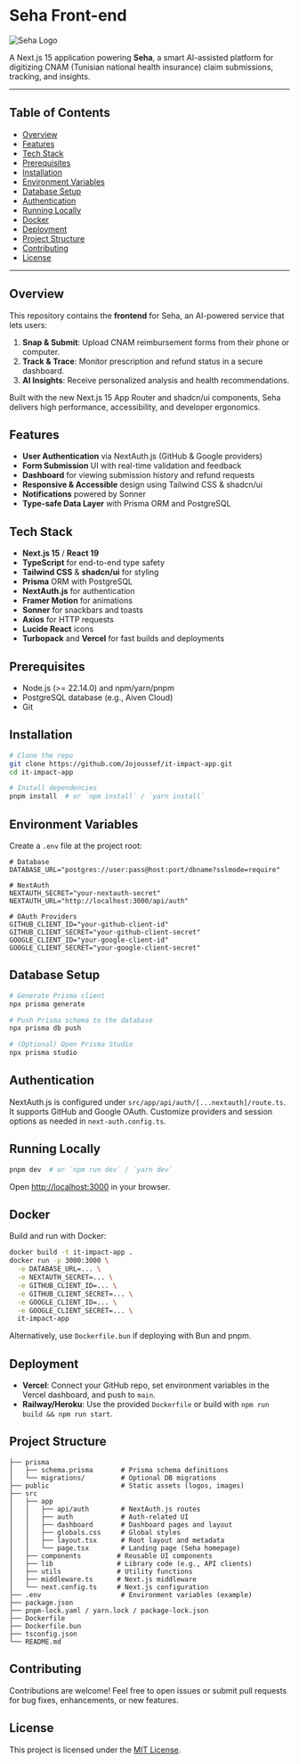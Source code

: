 # Seha Front-end

![Seha Logo](public/logo.png)

A Next.js 15 application powering **Seha**, a smart AI-assisted platform for digitizing CNAM (Tunisian national health insurance) claim submissions, tracking, and insights.

---

## Table of Contents

- [Overview](#overview)
- [Features](#features)
- [Tech Stack](#tech-stack)
- [Prerequisites](#prerequisites)
- [Installation](#installation)
- [Environment Variables](#environment-variables)
- [Database Setup](#database-setup)
- [Authentication](#authentication)
- [Running Locally](#running-locally)
- [Docker](#docker)
- [Deployment](#deployment)
- [Project Structure](#project-structure)
- [Contributing](#contributing)
- [License](#license)

---

## Overview

This repository contains the **frontend** for Seha, an AI-powered service that lets users:

1. **Snap & Submit**: Upload CNAM reimbursement forms from their phone or computer.
2. **Track & Trace**: Monitor prescription and refund status in a secure dashboard.
3. **AI Insights**: Receive personalized analysis and health recommendations.

Built with the new Next.js 15 App Router and shadcn/ui components, Seha delivers high performance, accessibility, and developer ergonomics.

## Features

- **User Authentication** via NextAuth.js (GitHub & Google providers)
- **Form Submission** UI with real-time validation and feedback
- **Dashboard** for viewing submission history and refund requests
- **Responsive & Accessible** design using Tailwind CSS & shadcn/ui
- **Notifications** powered by Sonner
- **Type-safe Data Layer** with Prisma ORM and PostgreSQL

## Tech Stack

- **Next.js 15** / **React 19**
- **TypeScript** for end-to-end type safety
- **Tailwind CSS** & **shadcn/ui** for styling
- **Prisma** ORM with PostgreSQL
- **NextAuth.js** for authentication
- **Framer Motion** for animations
- **Sonner** for snackbars and toasts
- **Axios** for HTTP requests
- **Lucide React** icons
- **Turbopack** and **Vercel** for fast builds and deployments

## Prerequisites

- Node.js (>= 22.14.0) and npm/yarn/pnpm
- PostgreSQL database (e.g., Aiven Cloud)
- Git

## Installation

```bash
# Clone the repo
git clone https://github.com/Jojoussef/it-impact-app.git
cd it-impact-app

# Install dependencies
pnpm install  # or `npm install` / `yarn install`
```

## Environment Variables

Create a `.env` file at the project root:

```dotenv
# Database
DATABASE_URL="postgres://user:pass@host:port/dbname?sslmode=require"

# NextAuth
NEXTAUTH_SECRET="your-nextauth-secret"
NEXTAUTH_URL="http://localhost:3000/api/auth"

# OAuth Providers
GITHUB_CLIENT_ID="your-github-client-id"
GITHUB_CLIENT_SECRET="your-github-client-secret"
GOOGLE_CLIENT_ID="your-google-client-id"
GOOGLE_CLIENT_SECRET="your-google-client-secret"
```

## Database Setup

```bash
# Generate Prisma client
npx prisma generate

# Push Prisma schema to the database
npx prisma db push

# (Optional) Open Prisma Studio
npx prisma studio
```

## Authentication

NextAuth.js is configured under `src/app/api/auth/[...nextauth]/route.ts`. It supports GitHub and Google OAuth. Customize providers and session options as needed in `next-auth.config.ts`.

## Running Locally

```bash
pnpm dev  # or `npm run dev` / `yarn dev`
```

Open [http://localhost:3000](http://localhost:3000) in your browser.

## Docker

Build and run with Docker:

```bash
docker build -t it-impact-app .
docker run -p 3000:3000 \
  -e DATABASE_URL=... \
  -e NEXTAUTH_SECRET=... \
  -e GITHUB_CLIENT_ID=... \
  -e GITHUB_CLIENT_SECRET=... \
  -e GOOGLE_CLIENT_ID=... \
  -e GOOGLE_CLIENT_SECRET=... \
  it-impact-app
```

Alternatively, use `Dockerfile.bun` if deploying with Bun and pnpm.

## Deployment

- **Vercel**: Connect your GitHub repo, set environment variables in the Vercel dashboard, and push to `main`.
- **Railway/Heroku**: Use the provided `Dockerfile` or build with `npm run build && npm run start`.

## Project Structure

```
├── prisma
│   ├── schema.prisma       # Prisma schema definitions
│   └── migrations/         # Optional DB migrations
├── public                  # Static assets (logos, images)
├── src
│   ├── app
│   │   ├── api/auth        # NextAuth.js routes
│   │   ├── auth            # Auth-related UI
│   │   ├── dashboard       # Dashboard pages and layout
│   │   ├── globals.css     # Global styles
│   │   ├── layout.tsx      # Root layout and metadata
│   │   └── page.tsx        # Landing page (Seha homepage)
│   ├── components         # Reusable UI components
│   ├── lib                # Library code (e.g., API clients)
│   ├── utils              # Utility functions
│   ├── middleware.ts      # Next.js middleware
│   └── next.config.ts     # Next.js configuration
├── .env                    # Environment variables (example)
├── package.json
├── pnpm-lock.yaml / yarn.lock / package-lock.json
├── Dockerfile
├── Dockerfile.bun
├── tsconfig.json
└── README.md
```

## Contributing

Contributions are welcome! Feel free to open issues or submit pull requests for bug fixes, enhancements, or new features.

## License

This project is licensed under the [MIT License](LICENSE).

